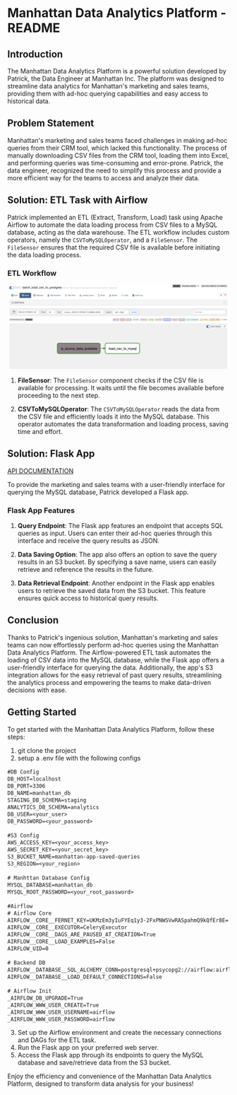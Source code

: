 # Manhattan Data Analytics Platform - README

## Introduction

The Manhattan Data Analytics Platform is a powerful solution developed by Patrick, the Data Engineer at Manhattan Inc. The platform was designed to streamline data analytics for Manhattan's marketing and sales teams, providing them with ad-hoc querying capabilities and easy access to historical data.

## Problem Statement

Manhattan's marketing and sales teams faced challenges in making ad-hoc queries from their CRM tool, which lacked this functionality. The process of manually downloading CSV files from the CRM tool, loading them into Excel, and performing queries was time-consuming and error-prone. Patrick, the data engineer, recognized the need to simplify this process and provide a more efficient way for the teams to access and analyze their data.

## Solution: ETL Task with Airflow

Patrick implemented an ETL (Extract, Transform, Load) task using Apache Airflow to automate the data loading process from CSV files to a MySQL database, acting as the data warehouse. The ETL workflow includes custom operators, namely the `CSVToMySQLOperator`, and a `FileSensor`. The `FileSensor` ensures that the required CSV file is available before initiating the data loading process.

### ETL Workflow

![Successful DAG RUN](./Successful_Dag_Run.png)

1. **FileSensor**: The `FileSensor` component checks if the CSV file is available for processing. It waits until the file becomes available before proceeding to the next step.

2. **CSVToMySQLOperator**: The `CSVToMySQLOperator` reads the data from the CSV file and efficiently loads it into the MySQL database. This operator automates the data transformation and loading process, saving time and effort.

## Solution: Flask App

[API DOCUMENTATION](https://documenter.getpostman.com/view/10629518/2s946ibrCP)

To provide the marketing and sales teams with a user-friendly interface for querying the MySQL database, Patrick developed a Flask app.

### Flask App Features

1. **Query Endpoint**: The Flask app features an endpoint that accepts SQL queries as input. Users can enter their ad-hoc queries through this interface and receive the query results as JSON.

2. **Data Saving Option**: The app also offers an option to save the query results in an S3 bucket. By specifying a save name, users can easily retrieve and reference the results in the future.

3. **Data Retrieval Endpoint**: Another endpoint in the Flask app enables users to retrieve the saved data from the S3 bucket. This feature ensures quick access to historical query results.

## Conclusion

Thanks to Patrick's ingenious solution, Manhattan's marketing and sales teams can now effortlessly perform ad-hoc queries using the Manhattan Data Analytics Platform. The Airflow-powered ETL task automates the loading of CSV data into the MySQL database, while the Flask app offers a user-friendly interface for querying the data. Additionally, the app's S3 integration allows for the easy retrieval of past query results, streamlining the analytics process and empowering the teams to make data-driven decisions with ease.

## Getting Started

To get started with the Manhattan Data Analytics Platform, follow these steps:
1. git clone the project
2. setup a .env file with the following configs
```angular2html
#DB Config
DB_HOST=localhost
DB_PORT=3306
DB_NAME=manhattan_db
STAGING_DB_SCHEMA=staging
ANALYTICS_DB_SCHEMA=analytics
DB_USER=<your_user>
DB_PASSWORD=<your_password>

#S3 Config
AWS_ACCESS_KEY=<your_access_key>
AWS_SECRET_KEY=<your_secret_key>
S3_BUCKET_NAME=manhattan-app-saved-queries
S3_REGION=<your_region>

# Manhttan Database Config
MYSQL_DATABASE=manhattan_db
MYSQL_ROOT_PASSWORD=<your_root_password>

#Airflow
# Airflow Core
AIRFLOW__CORE__FERNET_KEY=UKMzEm3yIuFYEq1y3-2FxPNWSVwRASpahmQ9kQfEr8E=
AIRFLOW__CORE__EXECUTOR=CeleryExecutor
AIRFLOW__CORE__DAGS_ARE_PAUSED_AT_CREATION=True
AIRFLOW__CORE__LOAD_EXAMPLES=False
AIRFLOW_UID=0

# Backend DB
AIRFLOW__DATABASE__SQL_ALCHEMY_CONN=postgresql+psycopg2://airflow:airflow@airflow_db/airflow
AIRFLOW__DATABASE__LOAD_DEFAULT_CONNECTIONS=False

# Airflow Init
_AIRFLOW_DB_UPGRADE=True
_AIRFLOW_WWW_USER_CREATE=True
_AIRFLOW_WWW_USER_USERNAME=airflow
_AIRFLOW_WWW_USER_PASSWORD=airflow
```
3. Set up the Airflow environment and create the necessary connections and DAGs for the ETL task.
4. Run the Flask app on your preferred web server.
5. Access the Flask app through its endpoints to query the MySQL database and save/retrieve data from the S3 bucket.

Enjoy the efficiency and convenience of the Manhattan Data Analytics Platform, designed to transform data analysis for your business!

